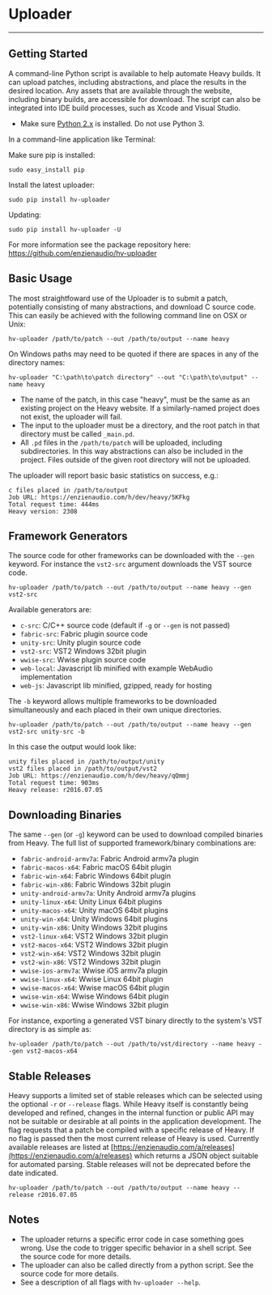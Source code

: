 # Uploader
---

## Getting Started
A command-line Python script is available to help automate Heavy builds. It can upload patches, including abstractions, and place the results in the desired location. Any assets that are available through the website, including binary builds, are accessible for download. The script can also be integrated into IDE build processes, such as Xcode and Visual Studio.

* Make sure [Python 2.x](https://www.python.org/downloads/) is installed. Do not use Python 3.

In a command-line application like Terminal:

Make sure pip is installed:
```
sudo easy_install pip
```

Install the latest uploader:
```
sudo pip install hv-uploader
```

Updating:
```
sudo pip install hv-uploader -U
```

For more information see the package repository here: https://github.com/enzienaudio/hv-uploader

## Basic Usage
The most straightfoward use of the Uploader is to submit a patch, potentially consisting of many abstractions, and download C source code. This can easily be achieved with the following command line on OSX or Unix:

```
hv-uploader /path/to/patch --out /path/to/output --name heavy
```

On Windows paths may need to be quoted if there are spaces in any of the directory names:

```
hv-uploader "C:\path\to\patch directory" --out "C:\path\to\output" --name heavy
```

* The name of the patch, in this case "heavy", must be the same as an existing project on the Heavy website. If a similarly-named project does not exist, the uploader will fail.
* The input to the uploader must be a directory, and the root patch in that directory must be called `_main.pd`.
* All `.pd` files in the `/path/to/patch` will be uploaded, including subdirectories. In this way abstractions can also be included in the project. Files outside of the given root directory will not be uploaded.

The uploader will report basic basic statistics on success, e.g.:

```
c files placed in /path/to/output
Job URL: https://enzienaudio.com/h/dev/heavy/5KFkg
Total request time: 444ms
Heavy version: 2308
```

## Framework Generators
The source code for other frameworks can be downloaded with the `--gen` keyword. For instance the `vst2-src` argument downloads the VST source code.

```
hv-uploader /path/to/patch --out /path/to/output --name heavy --gen vst2-src
```

Available generators are:
* `c-src`: C/C++ source code (default if `-g` or `--gen` is not passed)
* `fabric-src`: Fabric plugin source code
* `unity-src`: Unity plugin source code
* `vst2-src`: VST2 Windows 32bit plugin
* `wwise-src`: Wwise plugin source code
* `web-local`: Javascript lib minified with example WebAudio implementation
* `web-js`: Javascript lib minified, gzipped, ready for hosting

The `-b` keyword allows multiple frameworks to be downloaded simultaneously and each placed in their own unique directories.

```
hv-uploader /path/to/patch --out /path/to/output --name heavy --gen vst2-src unity-src -b
```

In this case the output would look like:
```
unity files placed in /path/to/output/unity
vst2 files placed in /path/to/output/vst2
Job URL: https://enzienaudio.com/h/dev/heavy/qQmmj
Total request time: 903ms
Heavy release: r2016.07.05
```

## Downloading Binaries
The same `--gen` (or `-g`) keyword can be used to download compiled binaries from Heavy. The full list of supported framework/binary combinations are:
* `fabric-android-armv7a`: Fabric Android armv7a plugin
* `fabric-macos-x64`: Fabric macOS 64bit plugin
* `fabric-win-x64`: Fabric Windows 64bit plugin
* `fabric-win-x86`: Fabric Windows 32bit plugin
* `unity-android-armv7a`: Unity Android armv7a plugins
* `unity-linux-x64`: Unity Linux 64bit plugins
* `unity-macos-x64`: Unity macOS 64bit plugins
* `unity-win-x64`: Unity Windows 64bit plugins
* `unity-win-x86`: Unity Windows 32bit plugins
* `vst2-linux-x64`: VST2 Windows 32bit plugin
* `vst2-macos-x64`: VST2 Windows 32bit plugin
* `vst2-win-x64`: VST2 Windows 32bit plugin
* `vst2-win-x86`: VST2 Windows 32bit plugin
* `wwise-ios-armv7a`: Wwise iOS armv7a plugin
* `wwise-linux-x64`: Wwise Linux 64bit plugin
* `wwise-macos-x64`: Wwise macOS 64bit plugin
* `wwise-win-x64`: Wwise Windows 64bit plugin
* `wwise-win-x86`: Wwise Windows 32bit plugin

For instance, exporting a generated VST binary directly to the system's VST directory is as simple as:

```
hv-uploader /path/to/patch --out /path/to/vst/directory --name heavy --gen vst2-macos-x64
```

## Stable Releases
Heavy supports a limited set of stable releases which can be selected using the optional `-r` or `--release` flags. While Heavy itself is constantly being developed and refined, changes in the internal function or public API may not be suitable or desirable at all points in the application development. The flag requests that a patch be compiled with a specific release of Heavy. If no flag is passed then the most current release of Heavy is used. Currently available releases are listed at [https://enzienaudio.com/a/releases](https://enzienaudio.com/a/releases) which returns a JSON object suitable for automated parsing. Stable releases will not be deprecated before the date indicated.

```
hv-uploader /path/to/patch --out /path/to/output --name heavy --release r2016.07.05
```

## Notes
* The uploader returns a specific error code in case something goes wrong. Use the code to trigger specific behavior in a shell script. See the source code for more details.
* The uploader can also be called directly from a python script. See the source code for more details.
* See a description of all flags with `hv-uploader --help`.
